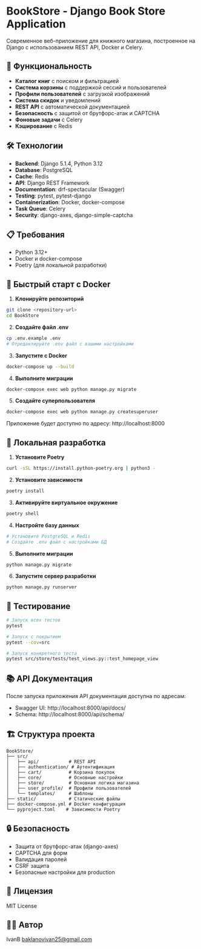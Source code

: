 # BookStore - Django Book Store Application

Современное веб-приложение для книжного магазина, построенное на Django с использованием REST API, Docker и Celery.

## 🚀 Функциональность

- **Каталог книг** с поиском и фильтрацией
- **Система корзины** с поддержкой сессий и пользователей
- **Профили пользователей** с загрузкой изображений
- **Система скидок** и уведомлений
- **REST API** с автоматической документацией
- **Безопасность** с защитой от брутфорс-атак и CAPTCHA
- **Фоновые задачи** с Celery
- **Кэширование** с Redis

## 🛠 Технологии

- **Backend**: Django 5.1.4, Python 3.12
- **Database**: PostgreSQL
- **Cache**: Redis
- **API**: Django REST Framework
- **Documentation**: drf-spectacular (Swagger)
- **Testing**: pytest, pytest-django
- **Containerization**: Docker, docker-compose
- **Task Queue**: Celery
- **Security**: django-axes, django-simple-captcha

## 📋 Требования

- Python 3.12+
- Docker и docker-compose
- Poetry (для локальной разработки)

## 🚀 Быстрый старт с Docker

1. **Клонируйте репозиторий**

```bash
git clone <repository-url>
cd BookStore
```

2. **Создайте файл .env**

```bash
cp .env.example .env
# Отредактируйте .env файл с вашими настройками
```

3. **Запустите с Docker**

```bash
docker-compose up --build
```

4. **Выполните миграции**

```bash
docker-compose exec web python manage.py migrate
```

5. **Создайте суперпользователя**

```bash
docker-compose exec web python manage.py createsuperuser
```

Приложение будет доступно по адресу: http://localhost:8000

## 🔧 Локальная разработка

1. **Установите Poetry**

```bash
curl -sSL https://install.python-poetry.org | python3 -
```

2. **Установите зависимости**

```bash
poetry install
```

3. **Активируйте виртуальное окружение**

```bash
poetry shell
```

4. **Настройте базу данных**

```bash
# Установите PostgreSQL и Redis
# Создайте .env файл с настройками БД
```

5. **Выполните миграции**

```bash
python manage.py migrate
```

6. **Запустите сервер разработки**

```bash
python manage.py runserver
```

## 🧪 Тестирование

```bash
# Запуск всех тестов
pytest

# Запуск с покрытием
pytest --cov=src

# Запуск конкретного теста
pytest src/store/tests/test_views.py::test_homepage_view
```

## 📚 API Документация

После запуска приложения API документация доступна по адресам:

- Swagger UI: http://localhost:8000/api/docs/
- Schema: http://localhost:8000/api/schema/

## 🏗 Структура проекта

```
BookStore/
├── src/
│   ├── api/           # REST API
│   ├── authentication/ # Аутентификация
│   ├── cart/          # Корзина покупок
│   ├── core/          # Основные настройки
│   ├── store/         # Основная логика магазина
│   ├── user_profile/  # Профили пользователей
│   └── templates/     # Шаблоны
├── static/            # Статические файлы
├── docker-compose.yml # Docker конфигурация
└── pyproject.toml    # Зависимости Poetry
```

## 🔒 Безопасность

- Защита от брутфорс-атак (django-axes)
- CAPTCHA для форм
- Валидация паролей
- CSRF защита
- Безопасные настройки для production

## 📝 Лицензия

MIT License

## 👨‍💻 Автор

IvanB <baklanovivan25@gmail.com>
